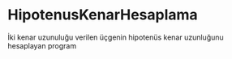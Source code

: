 # HipotenusKenarHesaplama
İki kenar uzunuluğu verilen üçgenin hipotenüs kenar uzunluğunu hesaplayan program
